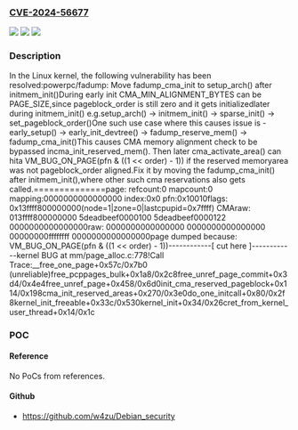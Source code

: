 ### [CVE-2024-56677](https://cve.mitre.org/cgi-bin/cvename.cgi?name=CVE-2024-56677)
![](https://img.shields.io/static/v1?label=Product&message=Linux&color=blue)
![](https://img.shields.io/static/v1?label=Version&message=11ac3e87ce09c27f4587a8c4fe0829d814021a82%3C%20aabef6301dcf410dfd2b8759cd413b2a003c7e3f%20&color=brighgreen)
![](https://img.shields.io/static/v1?label=Vulnerability&message=n%2Fa&color=brighgreen)

### Description

In the Linux kernel, the following vulnerability has been resolved:powerpc/fadump: Move fadump_cma_init to setup_arch() after initmem_init()During early init CMA_MIN_ALIGNMENT_BYTES can be PAGE_SIZE,since pageblock_order is still zero and it gets initializedlater during initmem_init() e.g.setup_arch() -> initmem_init() -> sparse_init() -> set_pageblock_order()One such use case where this causes issue is -early_setup() -> early_init_devtree() -> fadump_reserve_mem() -> fadump_cma_init()This causes CMA memory alignment check to be bypassed incma_init_reserved_mem(). Then later cma_activate_area() can hita VM_BUG_ON_PAGE(pfn & ((1 << order) - 1)) if the reserved memoryarea was not pageblock_order aligned.Fix it by moving the fadump_cma_init() after initmem_init(),where other such cma reservations also gets called.<stack trace>==============page: refcount:0 mapcount:0 mapping:0000000000000000 index:0x0 pfn:0x10010flags: 0x13ffff800000000(node=1|zone=0|lastcpupid=0x7ffff) CMAraw: 013ffff800000000 5deadbeef0000100 5deadbeef0000122 0000000000000000raw: 0000000000000000 0000000000000000 00000000ffffffff 0000000000000000page dumped because: VM_BUG_ON_PAGE(pfn & ((1 << order) - 1))------------[ cut here ]------------kernel BUG at mm/page_alloc.c:778!Call Trace:__free_one_page+0x57c/0x7b0 (unreliable)free_pcppages_bulk+0x1a8/0x2c8free_unref_page_commit+0x3d4/0x4e4free_unref_page+0x458/0x6d0init_cma_reserved_pageblock+0x114/0x198cma_init_reserved_areas+0x270/0x3e0do_one_initcall+0x80/0x2f8kernel_init_freeable+0x33c/0x530kernel_init+0x34/0x26cret_from_kernel_user_thread+0x14/0x1c

### POC

#### Reference
No PoCs from references.

#### Github
- https://github.com/w4zu/Debian_security

